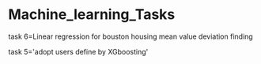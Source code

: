 # Machine_learning_Tasks
task 6=Linear regression for bouston housing mean value deviation finding

task 5='adopt users define by XGboosting'
